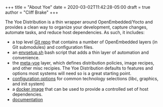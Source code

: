 +++
title = "About Yoe"
date = 2020-03-02T11:42:28-05:00
draft = true
author = "Cliff Brake"
+++

The Yoe Distribution is a thin wrapper around OpenEmbedded/Yocto and provides a
clean way to organize your development, capture changes, automate tasks, and
reduce host dependencies. As such, it includes:

- a top level [Git repo](https://github.com/YoeDistro/yoe-distro) that contains
  a number of OpenEmbedded layers (in Git submodules) and configuration files.
- an
  [envsetup.sh](https://github.com/YoeDistro/yoe-distro/blob/master/envsetup.sh)
  bash script that adds a thin layer of automation and convenience.
- the [meta-yoe](https://github.com/YoeDistro/meta-yoe) layer, which defines
  distribution policies, image recipes, and other misc recipies. The Yoe
  Distribution defaults to features and options most systems will need so is a
  great starting point.
- [configuration options](https://github.com/YoeDistro/yoe-distro/tree/master/docs/yoe-profile.md)
  for common technology selections (libc, graphics, and init system)
- a [docker image](https://hub.docker.com/r/yoedistro/yoe-build) that can be
  used to provide a controlled set of host dependencies.
- [documentation](https://github.com/YoeDistro/yoe-distro/tree/master/docs)
